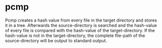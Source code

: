# pcmp
Pcmp creates a hash value from every file in the target directory and stores it in a tree. Afterwards the source-directory is searched and the hash-value of every file is compared with the hash-value of the target-directory. If the hash-value is not in the target-directory, the complete file-path of the source-directory will be output to standard output. 
